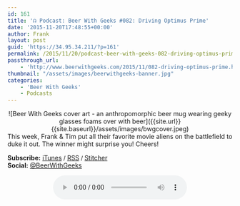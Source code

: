 ```yaml
---
id: 161
title: '☊ Podcast: Beer With Geeks #082: Driving Optimus Prime'
date: '2015-11-20T17:48:55+00:00'
author: Frank
layout: post
guid: 'https://34.95.34.211/?p=161'
permalink: /2015/11/20/podcast-beer-with-geeks-082-driving-optimus-prime/
passthrough_url:
    - 'http://www.beerwithgeeks.com/2015/11/082-driving-optimus-prime.html'
thumbnail: "/assets/images/beerwithgeeks-banner.jpg"
categories:
    - 'Beer With Geeks'
    - Podcasts
---
```

<div markdown="1" style="text-align: center;">
![Beer With Geeks cover art - an anthropomorphic beer mug wearing geeky glasses foams over with beer]({{site.url}}{{site.baseurl}}/assets/images/bwgcover.jpeg)
</div>
This week, Frank &amp; Tim put all their favorite movie aliens on the battlefield to duke it out. The winner might surprise you! Cheers!</span>

**Subscribe:** [iTunes](https://itunes.apple.com/us/podcast/beer-with-geeks/id910485914?mt=2)<span style="font-size:13px"> / </span>[RSS](http://feeds.feedburner.com/beerwithgeeks)<span style="font-size:13px"> / </span>[Stitcher](http://www.stitcher.com/podcast/beer-with-geeks)  
**Social:** [@BeerWithGeeks](https://twitter.com/beerwithgeeks)

<div markdown="1" style="text-align: center;">
<audio controls="controls"><source src="http://www.podtrac.com/pts/redirect.mp3/archive.org/download/BWG082/BWG082.mp3" type="audio/mpeg"></source><embed height="80px" width="100px"></embed> Your browser does not support this audio</audio>
</div>
